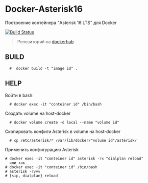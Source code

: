 Docker-Asterisk16
=================

Построение контейнера "Asterisk 16 LTS" для Docker

[![Build Status]()]()

> Репозиторий на [dockerhub](https://hub.docker.com/u/dachesnokov)

BUILD
----

      #  docker build -t "image id" .

HELP
----

Войти в bash

      # docker exec -it "conteiner id" /bin/bash

Создать volume на host-docker

      # docker volume create -d local --name "volume id"

Скопировать конфиги Asterisk в volume на host-docker

      # cp /etc/asterisk/* /var/lib/docker/"volume id"/asterisk/

Применить конфигурацию Asterisk

    # docker exec -it "conteiner id" asterisk -rx "dialplan reload"
      или так
    # docker exec -it "conteiner id" /bin/bash
    # asterisk -rvvv
    # {sip, dialplan} reload
